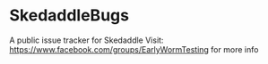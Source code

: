 # SkedaddleBugs
A public issue tracker for Skedaddle
Visit: https://www.facebook.com/groups/EarlyWormTesting for more info
